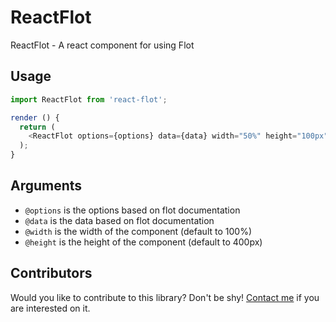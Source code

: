 # ReactFlot
ReactFlot - A react component for using Flot

## Usage
```javascript
import ReactFlot from 'react-flot';

render () {
  return (
    <ReactFlot options={options} data={data} width="50%" height="100px" />
  );
}

```

## Arguments
* `@options` is the options based on flot documentation
* `@data` is the data based on flot documentation
* `@width` is the width of the component (default to 100%)
* `@height` is the height of the component (default to 400px)

## Contributors
Would you like to contribute to this library? Don't be shy! [Contact me](mailto:rodrigowirth90@gmail.com) if you are interested on it.
